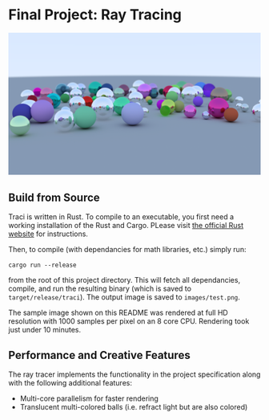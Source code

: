 # Final Project: Ray Tracing

![A Sample Rendered Image](images/final.png)

## Build from Source

Traci is written in Rust. To compile to an executable, you first need a working installation of the Rust and Cargo. PLease visit [the official Rust website]() for instructions.

Then, to compile (with dependancies for math libraries, etc.) simply run:

```
cargo run --release
```

from the root of this project directory. This will fetch all dependancies, compile, and run the resulting binary (which is saved to `target/release/traci`). The output image is saved to `images/test.png`.

The sample image shown on this README was rendered at full HD resolution with 1000 samples per pixel on an 8 core CPU. Rendering took just under 10 minutes.

## Performance and Creative Features

The ray tracer implements the functionality in the project specification along with the following additional features:

- Multi-core parallelism for faster rendering
- Translucent multi-colored balls (i.e. refract light but are also colored)